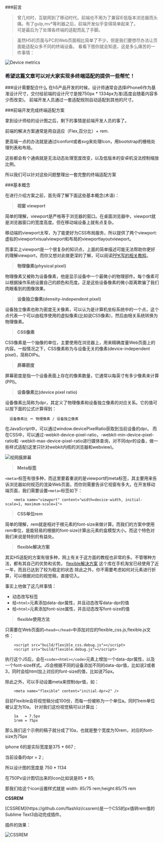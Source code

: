 ###前言

> 曾几何时，互联网到了移动时代，前端也不用为了兼容IE低版本浏览器而头痛。有了gulp,mv*等利器之后，前端开发似乎变得简单起来了。<br>
可是最后为了处理各终端的适配而乱了手脚。

>虽然H5的页面与PC的Web页面相比简单了不少，但是我们要想尽办法让页面能适配众多不同的终端设备。
看看下图你就会知道，这是多么痛苦的一件事情：

![Device metrics](https://camo.githubusercontent.com/9598a107e7f7029717f52192c90dcaf7008e49c1/687474703a2f2f7777772e773363706c75732e636f6d2f73697465732f64656661756c742f66696c65732f626c6f67732f323031352f313531312f72656d2d342e706e67)

### **希望这篇文章可以对大家实现多终端适配的提供一些帮忙！**

###设计需要配合什么
在h5产品开发的时候，设计师通常会选择iPhone6作为基准设计尺寸，交付给前端的设计尺寸是按750px * 1334px为准(高度会随着内容多少而改变)。
前端开发人员通过一套适配规则自动适配到其他的尺寸。  
   
###前端开发完成终端适配方案

拿到设计师给的设计图之后，剩下的事情是前端开发人员的事了。  

前端的解决方案通常是用自适应（Flex,百分比）+ rem.  

更高端一点的办法就是通过Iconfont或者svg来处理Icon，用bootstrap的栅格处理列表和布局。  

这些都会有个通病就是无法动态处理宽度改变，以及低版本的安卓机没法控制缩放比例。  

所以我们可以针对这些问题整理出一套完整的终端适配方案  



###基本概念

在进行介绍方案之前，首先得了解下面这些基本概念(术语)：

>**视窗 viewport**

简单的理解，viewport是严格等于浏览器的窗口。在桌面浏览器中，viewport就是浏览器窗口的宽度高度。但在移动端设备上就有点复杂。

移动端的viewport太窄，为了能更好为CSS布局服务，所以提供了两个viewport:虚拟的viewportvisualviewport和布局的viewportlayoutviewport。

而事实上viewport是一个很复杂的知识点，上面的简单描述可能无法帮助你更好的理解viewport，而你又想对此做更深的了解，可以阅读[PPK写的相关教程](http://www.w3cplus.com/css/viewports.html)。


> **物理像素(physical pixel)**

物理像素又被称为设备像素，他是显示设备中一个最微小的物理部件。每个像素可以根据操作系统设置自己的颜色和亮度。正是这些设备像素的微小距离欺骗了我们肉眼看到的图像效果。


> **设备独立像素(density-independent pixel)**

设备独立像素也称为密度无关像素，可以认为是计算机坐标系统中的一个点，这个点代表一个可以由程序使用的虚拟像素(比如说CSS像素)，然后由相关系统转换为物理像素。

> **CSS像素**

CSS像素是一个抽像的单位，主要使用在浏览器上，用来精确度量Web页面上的内容。一般情况之下，CSS像素称为与设备无关的像素(device-independent pixel)，简称DIPs。

> **屏幕密度**

屏幕密度是指一个设备表面上存在的像素数量，它通常以每英寸有多少像素来计算(PPI)。

> **设备像素比(device pixel ratio)**

设备像素比简称为dpr，其定义了物理像素和设备独立像素的对应关系。它的值可以按下面的公式计算得到：

```
  设备像素比 ＝ 物理像素 / 设备独立像素
```
在JavaScript中，可以通过window.devicePixelRatio获取到当前设备的dpr。
而在CSS中，可以通过-webkit-device-pixel-ratio，-webkit-min-device-pixel-ratio和 -webkit-max-device-pixel-ratio进行媒体查询，对不同dpr的设备，做一些样式适配(这里只针对webkit内核的浏览器和webview)。

![视网膜屏幕](http://upload-images.jianshu.io/upload_images/730143-93e7ae2c51376271.jpg?imageMogr2/auto-orient/strip%7CimageView2/2/w/1240)

> **Meta标签**

`<meta>`标签有很多种，而这里要着重说的是viewport的meta标签，其主要用来告诉浏览器如何规范的渲染Web页面，而你则需要告诉它视窗有多大。在开发移动端页面，我们需要设置`<meta>`标签如下：

```
    <meta name="viewport" content="width=device-width, initial-scale=1, maximum-scale=1">
```

> **CSS单位rem**

简单的理解，rem就是相对于根元素<html>的font-size来做计算。而我们的方案中使用rem单位，是能轻易的根据<html>的font-size计算出元素的盒模型大小。而这个特色对我们来说是特别的有益处。

> **flexible解决方案**

其实H5适配的方案有很多种，网上有关于这方面的教程也非常的多。不管哪种方法，都有其自己的优势和劣势。
[flexible解决方案](https://github.com/amfe/lib-flexible) 这个库在手机淘宝已经使用了近一年，而且已达到了较为稳定的状态
除此之外，你不需要考虑如何对元素进行折算，可以根据对应的视觉稿，直接切入。

事实上他做了这几样事情：

* 动态改写<meta>标签
* 给`<html>`元素添加data-dpr属性，并且动态改写data-dpr的值
* 给`<html>`元素添加font-size属性，并且动态改写font-size的值


> **flexible使用方法**

只需要在Web页面的`<head></head>`中添加对应的flexible_css.js,flexible.js文件：

```
    <script src="build/flexible_css.debug.js"></script>
    <script src="build/flexible.debug.js"></script>
```
执行这个JS后，会在`<code><html></code>`元素上增加一个data-dpr属性，以及一个font-size样式。JS会根据不同的设备添加不同的data-dpr值，比如说2或者3，同时会给html加上对应的font-size的值，比如说75px。

除此之外，可以手动设置meta来控制dpr值，如：

```
    <meta name="flexible" content="initial-dpr=2" />
```

目前Flexible会将视觉稿分成100份，而每一份被称为一个单位a。同时1rem单位被认定为10a。
针对我们这份视觉稿可以计算出：

```
	1a   = 7.5px
	1rem = 75px 	
```
那么我们这个示例的稿子就分成了10a，也就是整个宽度为10rem，<html>对应的font-size为75px

iphone 6的是实际宽度是375 * 667 ;

当前设备的dpr = 2 ; 

所以设计图的宽度是 750 * 1134 

在750Px设计图切出来的Icon比如说是85 * 85;

那我们给这个icon设置样式就是 width: 85/75 rem;height:85/75 rem

<b>CSSREM</b>

<p>[CSSREM](https://github.com/flashlizi/cssrem)是一个CSS的px值转rem值的Sublime Text3自动完成插件。</p>
插件的效果：

![CSSREM](https://camo.githubusercontent.com/7bc50fa37be4ada5d263152a107125a216a6936c/687474703a2f2f7777772e773363706c75732e636f6d2f73697465732f64656661756c742f66696c65732f626c6f67732f323031352f313531312f63737372656d2e676966)